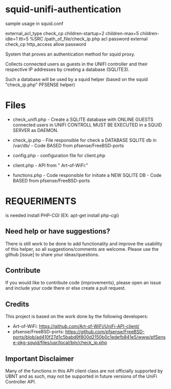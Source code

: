 # squid-unifi-authentication

sample usage in squid.conf

external_acl_type check_cp children-startup=2 children-max=5 children-idle=1 ttl=5 %SRC /path_of_file/check_ip.php
acl password external check_cp
http_access allow password


System that proves an authentication method for squid proxy.

Collects connected users as guests in the UNIFI controller and their respective IP addresses by creating a database (SQLITE3).

Such a database will be used by a squid helper (based on the squid "check_ip.php" PFSENSE helper)



# Files

- check_unifi.php - Create a SQLITE database with ONLINE GUESTS connected users in UNIFI CONTROLL
MUST BE EXECUTED in a SQUID SERVER as DAEMON.


- check_ip.php - File responsible for check a DATABASE SQLITE db in /var/db/  - Code BASED from pfsense/FreeBSD-ports

- config.php    - configuration file for client.php
- client.php    - API from  " Art-of-WiFi:"
- functions.php - Code responsible for initiate a NEW SQLITE DB   - Code BASED from pfsense/FreeBSD-ports

# REQUERIMENTS

is needed install PHP-CGI (EX:  apt-get install php-cgi)

## Need help or have suggestions?

There is still work to be done to add functionality and improve the usability of this helper, so all suggestions/comments are welcome. Please use the github [issue] to share your ideas/questions.

## Contribute

If you would like to contribute code (improvements), please open an issue and include your code there or else create a pull request.

## Credits

This project is based on the work done by the following developers:


- Art-of-WiFi: https://github.com/Art-of-WiFi/UniFi-API-client/
- pfsense/FreeBSD-ports: https://github.com/pfsense/FreeBSD-ports/blob/ad410f27d1c5babd9f800d2150b0c1edefb841e5/www/pfSense-pkg-squid/files/usr/local/bin/check_ip.php

## Important Disclaimer

Many of the functions in this API client class are not officially supported by UBNT and as such, may not be supported in future versions of the UniFi Controller API.
